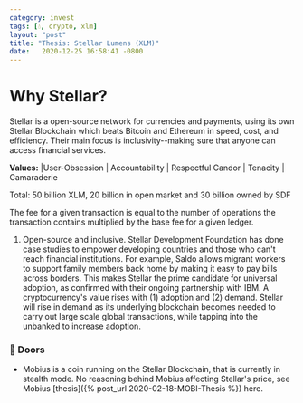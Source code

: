 ```yaml
---
category: invest
tags: [💧, crypto, xlm]
layout: "post"
title: "Thesis: Stellar Lumens (XLM)"
date:   2020-12-25 16:58:41 -0800
---
```


# Why Stellar?

Stellar is a open-source network for currencies and payments, using its own Stellar Blockchain which beats Bitcoin and Ethereum in speed, cost, and efficiency. Their main focus is inclusivity--making sure that anyone can access financial services.

**Values:** |User-Obsession | Accountability | Respectful Candor | Tenacity | Camaraderie

Total: 50 billion XLM, 20 billion in open market and 30 billion owned by SDF



The fee for a given transaction is equal to the number of operations the transaction contains multiplied by the base fee for a given ledger.



1. Open-source and inclusive. Stellar Development Foundation has done case studies to empower developing countries and those who can't reach financial institutions. For example, Saldo allows migrant workers to support family members back home by making it easy to pay bills across borders. This makes Stellar the prime candidate for universal adoption, as confirmed with their ongoing partnership with IBM. A cryptocurrency's value rises with (1) adoption and (2) demand. Stellar will rise in demand as its underlying blockchain becomes needed to carry out large scale global transactions, while tapping into the unbanked to increase adoption.

### 🚪 Doors

- Mobius is a coin running on the Stellar Blockchain, that is currently in stealth mode. No reasoning behind Mobius affecting Stellar's price, see Mobius [thesis]({% post_url 2020-02-18-MOBI-Thesis %}) here.